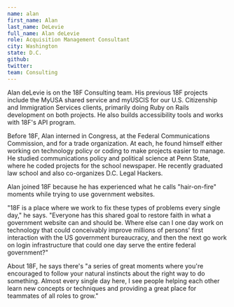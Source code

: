 ```yaml
---
name: alan
first_name: Alan
last_name: DeLevie
full_name: Alan deLevie
role: Acquisition Management Consultant
city: Washington
state: D.C.
github:
twitter:
team: Consulting
---
```


Alan deLevie is on the 18F Consulting team. His previous 18F projects include the MyUSA shared service and myUSCIS for our U.S. Citizenship and Immigration Services clients, primarily doing Ruby on Rails development on both projects. He also builds accessibility tools and works with 18F's API program.

Before 18F, Alan interned in Congress, at the Federal Communications Commission, and for a trade organization. At each, he found himself either working on technology policy or coding to make projects easier to manage. He studied communications policy and political science at Penn State, where he coded projects for the school newspaper. He recently graduated law school and also co-organizes D.C. Legal Hackers.

Alan joined 18F because he has experienced what he calls "hair-on-fire" moments while trying to use government websites.

"18F is a place where we work to fix these types of problems every single day," he says. "Everyone has this shared goal to restore faith in what a government website can and should be. Where else can I one day work on technology that could conceivably improve millions of persons' first interaction with the US government bureaucracy, and then the next go work on login infrastructure that could one day serve the entire federal government?"

About 18F, he says there's "a series of great moments where you're encouraged to follow your natural instincts about the right way to do something. Almost every single day here, I see people helping each other learn new concepts or techniques and providing a great place for teammates of all roles to grow."
